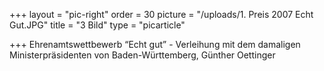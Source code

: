 +++
layout = "pic-right"
order = 30
picture = "/uploads/1. Preis 2007 Echt Gut.JPG"
title = "3 Bild"
type = "picarticle"

+++
Ehrenamtswettbewerb “Echt gut” - Verleihung mit dem damaligen Ministerpräsidenten von Baden-Württemberg, Günther Oettinger